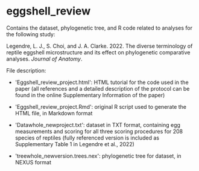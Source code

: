 # eggshell_review

Contains the dataset, phylogenetic tree, and R code related to analyses for the following study:

Legendre, L. J., S. Choi, and J. A. Clarke. 2022. The diverse terminology of reptile eggshell microstructure and its effect on phylogenetic comparative analyses. <i>Journal of Anatomy</i>.

File description:

- 'Eggshell_review_project.html': HTML tutorial for the code used in the paper (all references and a detailed description of the protocol can be found in the online Supplementary Information of the paper)

- 'Eggshell_review_project.Rmd': original R script used to generate the HTML file, in Markdown format

- 'Datawhole_newproject.txt': dataset in TXT format, containing egg measurements and scoring for all three scoring procedures for 208 species of reptiles (fully referenced version is included as Supplementary Table 1 in Legendre et al., 2022)

- 'treewhole_newversion.trees.nex': phylogenetic tree for dataset, in NEXUS format

